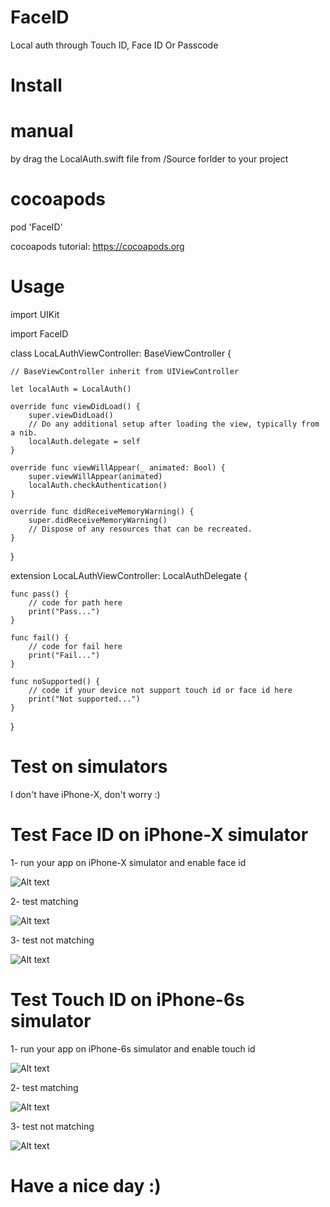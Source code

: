 # FaceID
Local auth through Touch ID, Face ID Or Passcode

# Install

# manual

by drag the LocalAuth.swift file from /Source forlder to your project

# cocoapods

pod 'FaceID'

cocoapods tutorial: https://cocoapods.org

# Usage 

import UIKit

import FaceID

class LocaLAuthViewController: BaseViewController {

    // BaseViewController inherit from UIViewController
    
    let localAuth = LocalAuth()
    
    override func viewDidLoad() {
        super.viewDidLoad()
        // Do any additional setup after loading the view, typically from a nib.
        localAuth.delegate = self
    }
    
    override func viewWillAppear(_ animated: Bool) {
        super.viewWillAppear(animated)
        localAuth.checkAuthentication()
    }

    override func didReceiveMemoryWarning() {
        super.didReceiveMemoryWarning()
        // Dispose of any resources that can be recreated.
    }
    
}

extension LocaLAuthViewController: LocalAuthDelegate
{

    func pass() {
        // code for path here
        print("Pass...")
    }
    
    func fail() {
        // code for fail here
        print("Fail...")
    }
    
    func noSupported() {
        // code if your device not support touch id or face id here
        print("Not supported...")
    }
    
}

# Test on simulators

I don't have iPhone-X, don't worry :)

# Test Face ID on iPhone-X simulator

1- run your app on iPhone-X simulator and enable face id

![Alt text](https://s10.postimg.org/9r6kjc1rt/i_Phone_X-_Enrolled.png?raw=true "Enable Face ID")

2- test matching

![Alt text](https://s10.postimg.org/7mm7i97ux/i_Phone_X-_Matching.png?raw=true "Face ID matching")

3- test not matching

![Alt text](https://s10.postimg.org/t917z9qzt/i_Phone_X-_Not_Matching.png?raw=true "Face ID not mathching")

# Test Touch ID on iPhone-6s simulator

1- run your app on iPhone-6s simulator and enable touch id

![Alt text](https://s10.postimg.org/suzw054gp/i_Phone6s-_Enrolled.png?raw=true "Enable Touch ID")

2- test matching

![Alt text](https://s10.postimg.org/r4guy69xl/i_Phone6s-_Matching.png?raw=true "Touch ID matching")

3- test not matching

![Alt text](https://s10.postimg.org/6x3f5v4qh/i_Phone6s-_Not_Matching.png?raw=true "Touch ID not matching")



# Have a nice day :)
